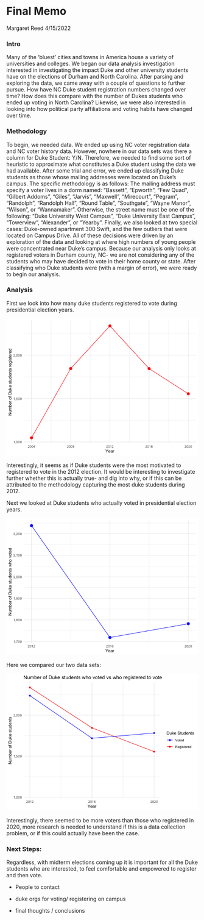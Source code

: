 Final Memo
================
Margaret Reed
4/15/2022

### Intro

Many of the ‘bluest’ cities and towns in America house a variety of
universities and colleges. We began our data analysis investigation
interested in investigating the impact Duke and other university
students have on the elections of Durham and North Carolina. After
parsing and exploring the data, we came away with a couple of questions
to further pursue. How have NC Duke student registration numbers changed
over time? How does this compare with the number of Dukes students who
ended up voting in North Carolina? Likewise, we were also interested in
looking into how political party affiliations and voting habits have
changed over time.

### Methodology

To begin, we needed data. We ended up using NC voter registration data
and NC voter history data. However, nowhere in our data sets was there a
column for Duke Student: Y/N. Therefore, we needed to find some sort of
heuristic to approximate what constitutes a Duke student using the data
we had available. After some trial and error, we ended up classifying
Duke students as those whose mailing addresses were located on Duke’s
campus. The specific methodology is as follows: The mailing address must
specify a voter lives in a dorm named: “Bassett”, “Epworth”, “Few Quad”,
“Gilbert Addoms”, “Giles”, “Jarvis”, “Maxwell”, “Mirecourt”, “Pegram”,
“Randolph”, “Randolph Hall”, “Round Table”, “Southgate”, “Wayne
Manor”, “Wilson”, or “Wannamaker”. Otherwise, the street name must be
one of the following: “Duke University West Campus”, “Duke University
East Campus”, “Towerview”, “Alexander”, or “Yearby”. Finally, we also
looked at two special cases: Duke-owned apartment 300 Swift, and the few
outliers that were located on Campus Drive. All of these decisions were
driven by an exploration of the data and looking at where high numbers
of young people were concentrated near Duke’s campus. Because our
analysis only looks at registered voters in Durham county, NC- we are
not considering any of the students who may have decided to vote in
their home county or state. After classifying who Duke students were
(with a margin of error), we were ready to begin our analysis.

### Analysis

First we look into how many duke students registered to vote during
presidential election years.

![](README_files/figure-gfm/reg-election-1.png)<!-- -->

Interestingly, it seems as if Duke students were the most motivated to
registered to vote in the 2012 election. It would be interesting to
investigate further whether this is actually true- and dig into why, or
if this can be attributed to the methodology capturing the most duke
students during 2012.

Next we looked at Duke students who actually voted in presidential
election years.

![](README_files/figure-gfm/voted-election-1.png)<!-- -->

Here we compared our two data sets:

![](README_files/figure-gfm/both-election-1.png)<!-- -->

Interestingly, there seemed to be more voters than those who registered
in 2020, more research is needed to understand if this is a data
collection problem, or if this could actually have been the case.

### Next Steps:

Regardless, with midterm elections coming up it is important for all the
Duke students who are interested, to feel comfortable and empowered to
register and then vote.

  - People to contact

  - duke orgs for voting/ registering on campus

  - final thoughts / conclusions

